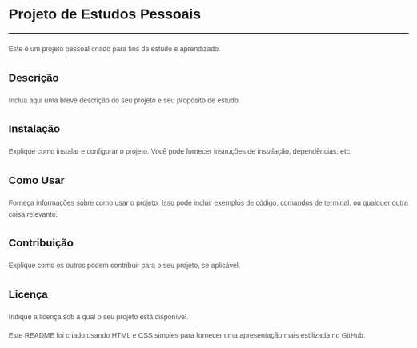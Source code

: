 <!DOCTYPE html>
<html lang="en">
<head>
  <meta charset="UTF-8">
  <meta name="viewport" content="width=device-width, initial-scale=1.0">
  <title>Projeto de Estudos Pessoais</title>
  <style>
    body {
      font-family: 'Arial', sans-serif;
      line-height: 1.6;
      margin: 2em;
      max-width: 800px;
    }

    h1, h2 {
      color: #333;
    }

    h1 {
      border-bottom: 2px solid #333;
      padding-bottom: 0.5em;
    }

    p {
      color: #555;
    }

    code {
      background-color: #f4f4f4;
      border: 1px solid #ddd;
      border-radius: 4px;
      font-family: 'Courier New', monospace;
      padding: 2px 4px;
    }
  </style>
</head>
<body>

  <h1>Projeto de Estudos Pessoais</h1>

  <p>Este é um projeto pessoal criado para fins de estudo e aprendizado.</p>

  <h2>Descrição</h2>

  <p>Inclua aqui uma breve descrição do seu projeto e seu propósito de estudo.</p>

  <h2>Instalação</h2>

  <p>Explique como instalar e configurar o projeto. Você pode fornecer instruções de instalação, dependências, etc.</p>

  <h2>Como Usar</h2>

  <p>Forneça informações sobre como usar o projeto. Isso pode incluir exemplos de código, comandos de terminal, ou qualquer outra coisa relevante.</p>

  <h2>Contribuição</h2>

  <p>Explique como os outros podem contribuir para o seu projeto, se aplicável.</p>

  <h2>Licença</h2>

  <p>Indique a licença sob a qual o seu projeto está disponível.</p>

  <p>Este README foi criado usando HTML e CSS simples para fornecer uma apresentação mais estilizada no GitHub.</p>

</body>
</html>
